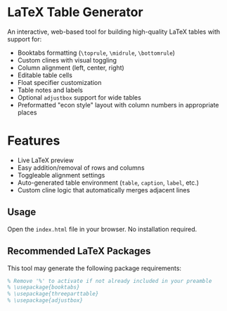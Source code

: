 # LaTeX Table Generator

An interactive, web-based tool for building high-quality LaTeX tables with support for:
- Booktabs formatting (`\toprule`, `\midrule`, `\bottomrule`)
- Custom clines with visual toggling
- Column alignment (left, center, right)
- Editable table cells
- Float specifier customization
- Table notes and labels
- Optional `adjustbox` support for wide tables
- Preformatted "econ style" layout with column numbers in appropriate places

#  Features
- Live LaTeX preview
- Easy addition/removal of rows and columns
- Toggleable alignment settings
- Auto-generated table environment (`table`, `caption`, `label`, etc.)
- Custom cline logic that automatically merges adjacent lines

## Usage
Open the `index.html` file in your browser. No installation required.

## Recommended LaTeX Packages
This tool may generate the following package requirements:
```latex
% Remove '%' to activate if not already included in your preamble
% \usepackage{booktabs}
% \usepackage{threeparttable}
% \usepackage{adjustbox}
